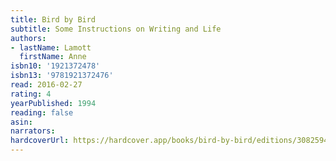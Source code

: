 ```yaml
---
title: Bird by Bird
subtitle: Some Instructions on Writing and Life
authors:
- lastName: Lamott
  firstName: Anne
isbn10: '1921372478'
isbn13: '9781921372476'
read: 2016-02-27
rating: 4
yearPublished: 1994
reading: false
asin:
narrators:
hardcoverUrl: https://hardcover.app/books/bird-by-bird/editions/30825946
---
```

